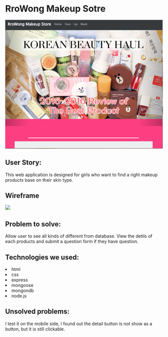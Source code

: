<h1>RroWong Makeup Sotre</h1>

<img src="public/images/makeup.png">

<h2>User Story:</h2>
<p>This web application is designed for girls who want to find a right makeup products base on their skin type.</p>

<h2>Wireframe</h2>
<img src="public/images/wireframe.png">

<h2>Problem to solve:</h2>
<p>Allow user to see all kinds of different from database. View the detils of each products and submit a question form if they have question.</p>

<h2>Technologies we used:</h2>

<li>html</li>
<li>css</li>
<li>express</li>
<li>mongoose</li>
<li>mongondb</li>
<li>node.js</li>

<h2>Unsolved problems:</h2>
<p>I test it on the mobile side, I found out the detail button is not show as a button, but it is still clickable.</p>
